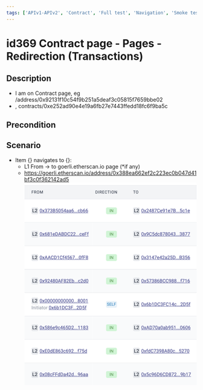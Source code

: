 ```yaml
---
tags: ['APIv1-APIv2', 'Contract', 'Full test', 'Navigation', 'Smoke test', 'Automated']
---
```


# id369 Contract page - Pages - Redirection (Transactions)

## Description
  - I am on Contract page, eg /address/0x92131f10c54f9b251a5deaf3c05815f7659bbe02
  - , contracts/0xe252ad90e4e19a6fb27e7443ffedd18fc6f9ba5c

## Precondition


## Scenario
- Item \{\} navigates to \{\}:
    - L1 From -\> to goerli.etherscan.io page (*if any)
    - https://goerli.etherscan.io/address/0x388ea662ef2c223ec0b047d41bf3c0f362142ad5
      ![Screenshot](../../../../static/img/Pages/Contracts/id369_1.png)